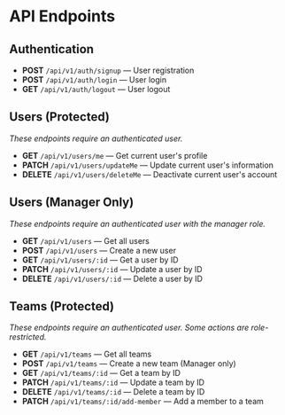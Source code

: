 # API Endpoints

## Authentication

- **POST** `/api/v1/auth/signup` — User registration
- **POST** `/api/v1/auth/login` — User login
- **GET** `/api/v1/auth/logout` — User logout

## Users (Protected)
*These endpoints require an authenticated user.*

- **GET** `/api/v1/users/me` — Get current user's profile
- **PATCH** `/api/v1/users/updateMe` — Update current user's information
- **DELETE** `/api/v1/users/deleteMe` — Deactivate current user's account

## Users (Manager Only)
*These endpoints require an authenticated user with the manager role.*

- **GET** `/api/v1/users` — Get all users
- **POST** `/api/v1/users` — Create a new user
- **GET** `/api/v1/users/:id` — Get a user by ID
- **PATCH** `/api/v1/users/:id` — Update a user by ID
- **DELETE** `/api/v1/users/:id` — Delete a user by ID

## Teams (Protected)
*These endpoints require an authenticated user. Some actions are role-restricted.*

- **GET** `/api/v1/teams` — Get all teams
- **POST** `/api/v1/teams` — Create a new team (Manager only)
- **GET** `/api/v1/teams/:id` — Get a team by ID
- **PATCH** `/api/v1/teams/:id` — Update a team by ID
- **DELETE** `/api/v1/teams/:id` — Delete a team by ID
- **PATCH** `/api/v1/teams/:id/add-member` — Add a member to a team
